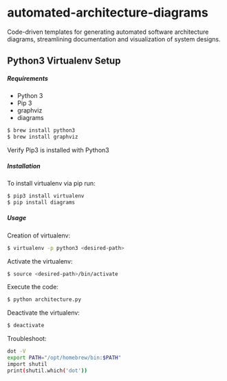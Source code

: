# automated-architecture-diagrams
Code-driven templates for generating automated software architecture diagrams, streamlining documentation and visualization of system designs.
## Python3 Virtualenv Setup

##### Requirements
* Python 3
* Pip 3
* graphviz
* diagrams

```bash
$ brew install python3
$ brew install graphviz
```

Verify 
Pip3 is installed with Python3

##### Installation
To install virtualenv via pip run:
```bash
$ pip3 install virtualenv
$ pip install diagrams
```

##### Usage
Creation of virtualenv:
```bash
$ virtualenv -p python3 <desired-path>
```

Activate the virtualenv:
```bash
$ source <desired-path>/bin/activate
```
Execute the code:
```bash
$ python architecture.py
```

Deactivate the virtualenv:
```bash
$ deactivate
```

Troubleshoot:
```bash
dot -V
export PATH="/opt/homebrew/bin:$PATH"
import shutil
print(shutil.which('dot'))
```